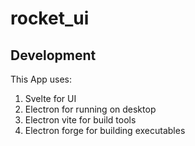 # rocket_ui

## Development

This App uses:

1. Svelte for UI
2. Electron for running on desktop
3. Electron vite for build tools
4. Electron forge for building executables
